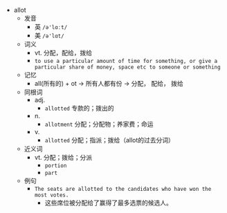 - allot
  - 发音
    - 英 `/ə'lɑːt/`
    - 美 `/ə'lɑt/`
  - 词义
    - vt. 分配，配给，拨给
    - `to use a particular amount of time for something, or give a particular share of money, space etc to someone or something`
  - 记忆
    - all(所有的) + ot → 所有人都有份 → 分配， 配给， 拨给
  - 同根词
    - adj.
      - `allotted` 专款的；拨出的
    - n.
      - `allotment` 分配；分配物；养家费；命运
    - v.
      - `allotted` 分配；指派；拨给（allot的过去分词）
  - 近义词
    - vt. 分配；拨给；分派
      - `portion`
      - `part`
  - 例句
    - `The seats are allotted to the candidates who have won the most votes.`
      - 这些席位被分配给了赢得了最多选票的候选人。

